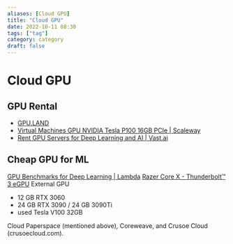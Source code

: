 ```yaml
---
aliases: [Cloud GPU]
title: "Cloud GPU"
date: 2022-10-11 08:30
tags: ["tag"]
category: category
draft: false
---
```


# Cloud GPU

## GPU Rental
* [GPU.LAND](https://gpu.land/)
* [Virtual Machines GPU NVIDIA Tesla P100 16GB PCIe | Scaleway](https://www.scaleway.com/en/gpu-instances/)
* [Rent GPU Servers for Deep Learning and AI | Vast.ai](https://vast.ai/)

## Cheap GPU for ML
[GPU Benchmarks for Deep Learning | Lambda](https://lambdalabs.com/gpu-benchmarks)
[Razer Core X - Thunderbolt™ 3 eGPU](https://www.razer.com/gaming-egpus/razer-core-x) External GPU

- 12 GB RTX 3060
- 24 GB RTX 3090 / 24 GB 3090Ti
- used Tesla V100 32GB

Cloud
 Paperspace (mentioned above), Coreweave, and Crusoe Cloud (crusoecloud.com). 